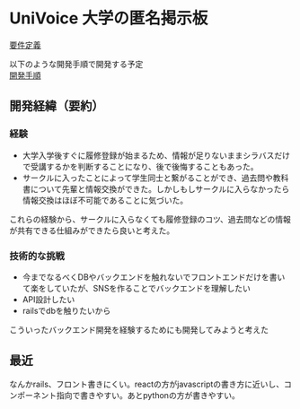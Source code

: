 # UniVoice 大学の匿名掲示板

[要件定義](要件定義.md)

以下のような開発手順で開発する予定  
[開発手順](開発手順.md)

## 開発経緯（要約）

### 経験

- 大学入学後すぐに履修登録が始まるため、情報が足りないままシラバスだけで受講するかを判断することになり、後で後悔することもあった。
- サークルに入ったことによって学生同士と繋がることができ、過去問や教科書について先輩と情報交換ができた。しかしもしサークルに入らなかったら情報交換はほぼ不可能であることに気づいた。

これらの経験から、サークルに入らなくても履修登録のコツ、過去問などの情報が共有できる仕組みができたら良いと考えた。

### 技術的な挑戦

- 今までなるべくDBやバックエンドを触れないでフロントエンドだけを書いて楽をしていたが、SNSを作ることでバックエンドを理解したい
- API設計したい
- railsでdbを触りたいから

こういったバックエンド開発を経験するためにも開発してみようと考えた



## 最近
なんかrails、フロント書きにくい。reactの方がjavascriptの書き方に近いし、コンポーネント指向で書きやすい。あとpythonの方が書きやすい。